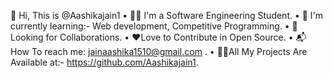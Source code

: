 👋 Hi, This is @Aashikajain1
•	👩‍🎓 I'm a Software Engineering Student.
•	🌱 I'm currently learning:-
        Web development,
        Competitive Programming. 
•	🤝Looking for Collaborations.
•	❤️Love to Contribute in Open Source.
•	📬 How To reach me: jainaashika1510@gmail.com .
•	👩‍💻All My Projects Are Available at:-  https://github.com/Aashikajain1.



